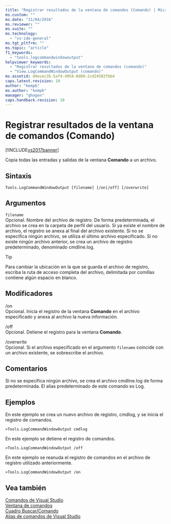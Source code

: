 ```yaml
---
title: "Registrar resultados de la ventana de comandos (Comando) | Microsoft Docs"
ms.custom: ""
ms.date: "11/04/2016"
ms.reviewer: ""
ms.suite: ""
ms.technology: 
  - "vs-ide-general"
ms.tgt_pltfrm: ""
ms.topic: "article"
f1_keywords: 
  - "tools.logcommandwindowoutput"
helpviewer_keywords: 
  - "Registrar resultados de la ventana de comandos (comando)"
  - "View.LogCommandWindowOutput (comando)"
ms.assetid: d4ecec35-5af4-4954-8d60-2cd24583fbb4
caps.latest.revision: 10
author: "kempb"
ms.author: "kempb"
manager: "ghogen"
caps.handback.revision: 10
---
```

# Registrar resultados de la ventana de comandos (Comando)
[!INCLUDE[vs2017banner](../../code-quality/includes/vs2017banner.md)]

Copia todas las entradas y salidas de la ventana **Comando** a un archivo.  
  
## Sintaxis  
  
```  
Tools.LogCommandWindowOutput [filename] [/on|/off] [/overwrite]  
```  
  
## Argumentos  
 `filename`  
 Opcional.  Nombre del archivo de registro.  De forma predeterminada, el archivo se crea en la carpeta de perfil del usuario.  Si ya existe el nombre de archivo, el registro se anexa al final del archivo existente.  Si no se especifica ningún archivo, se utiliza el último archivo especificado.  Si no existe ningún archivo anterior, se crea un archivo de registro predeterminado, denominado cmdline.log.  
  
> [!TIP]
>  Para cambiar la ubicación en la que se guarda el archivo de registro, escriba la ruta de acceso completa del archivo, delimitada por comillas contiene algún espacio en blanco.  
  
## Modificadores  
 \/on  
 Opcional.  Inicia el registro de la ventana **Comando** en el archivo especificado y anexa al archivo la nueva información.  
  
 \/off  
 Opcional.  Detiene el registro para la ventana **Comando**.  
  
 \/overwrite  
 Opcional.  Si el archivo especificado en el argumento `filename` coincide con un archivo existente, se sobrescribe el archivo.  
  
## Comentarios  
 Si no se especifica ningún archivo, se crea el archivo cmdline.log de forma predeterminada.  El alias predeterminado de este comando es Log.  
  
## Ejemplos  
 En este ejemplo se crea un nuevo archivo de registro, cmdlog, y se inicia el registro de comandos.  
  
```  
>Tools.LogCommandWindowOutput cmdlog  
```  
  
 En este ejemplo se detiene el registro de comandos.  
  
```  
>Tools.LogCommandWindowOutput /off  
```  
  
 En este ejemplo se reanuda el registro de comandos en el archivo de registro utilizado anteriormente.  
  
```  
>Tools.LogCommandWindowOutput /on  
```  
  
## Vea también  
 [Comandos de Visual Studio](../../ide/reference/visual-studio-commands.md)   
 [Ventana de comandos](../../ide/reference/command-window.md)   
 [Cuadro Buscar\/Comando](../../ide/find-command-box.md)   
 [Alias de comandos de Visual Studio](../../ide/reference/visual-studio-command-aliases.md)